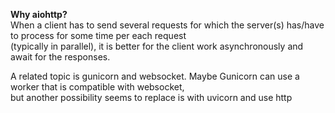 


**Why aiohttp?**  
When a client has to send several requests for which the server(s) has/have to process for some time per each request  
(typically in parallel), it is better for the client work asynchronously and await for the responses.  

A related topic is gunicorn and websocket. Maybe Gunicorn can use a worker that is compatible with websocket,  
but another possibility seems to replace is with uvicorn and use http 
